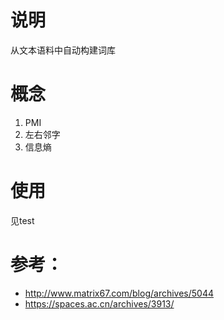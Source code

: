 # 说明
从文本语料中自动构建词库

# 概念
1. PMI
2. 左右邻字
3. 信息熵

# 使用
见test

# 参考：
- http://www.matrix67.com/blog/archives/5044
- https://spaces.ac.cn/archives/3913/